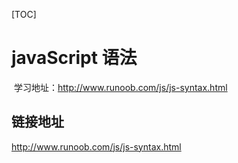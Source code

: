 [TOC]

# javaScript 语法

​	学习地址：http://www.runoob.com/js/js-syntax.html











## 链接地址

http://www.runoob.com/js/js-syntax.html

